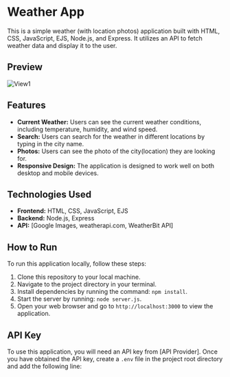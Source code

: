 # Weather App

This is a simple weather (with location photos) application built with HTML, CSS, JavaScript, EJS, Node.js, and Express. It utilizes an API to fetch weather data and display it to the user.
## Preview
![View1](https://github.com/Ozgur-Deniz/WeatherApp/blob/main/public/photos/siteViews/siteGif.gif)
## Features

- **Current Weather:** Users can see the current weather conditions, including temperature, humidity, and wind speed.
- **Search:** Users can search for the weather in different locations by typing in the city name.
- **Photos:** Users can see the photo of the city(location) they are looking for.
- **Responsive Design:** The application is designed to work well on both desktop and mobile devices.

## Technologies Used

- **Frontend:** HTML, CSS, JavaScript, EJS
- **Backend:** Node.js, Express
- **API:** [Google Images, weatherapi.com, WeatherBit API]

## How to Run

To run this application locally, follow these steps:

1. Clone this repository to your local machine.
2. Navigate to the project directory in your terminal.
3. Install dependencies by running the command: `npm install`.
4. Start the server by running: `node server.js`.
5. Open your web browser and go to `http://localhost:3000` to view the application.

## API Key

To use this application, you will need an API key from [API Provider]. Once you have obtained the API key, create a `.env` file in the project root directory and add the following line:

